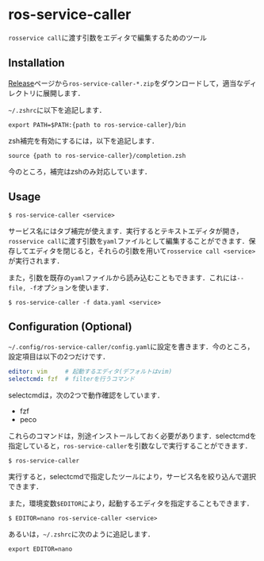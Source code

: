 # ros-service-caller

`rosservice call`に渡す引数をエディタで編集するためのツール

## Installation

[Release](https://github.com/hiroebe/ros-service-caller/releases)ページから`ros-service-caller-*.zip`をダウンロードして，適当なディレクトリに展開します．

`~/.zshrc`に以下を追記します．

```
export PATH=$PATH:{path to ros-service-caller}/bin
```

zsh補完を有効にするには，以下を追記します．

```
source {path to ros-service-caller}/completion.zsh
```

今のところ，補完はzshのみ対応しています．

## Usage

```
$ ros-service-caller <service>
```

サービス名にはタブ補完が使えます．実行するとテキストエディタが開き，`rosservice call`に渡す引数を`yaml`ファイルとして編集することができます．保存してエディタを閉じると，それらの引数を用いて`rosservice call <service>`が実行されます．

また，引数を既存の`yaml`ファイルから読み込むこともできます．これには`--file, -f`オプションを使います．

```
$ ros-service-caller -f data.yaml <service>
```

## Configuration (Optional)

`~/.config/ros-service-caller/config.yaml`に設定を書きます．今のところ，設定項目は以下の2つだけです．

```yaml
editor: vim     # 起動するエディタ(デフォルトはvim)
selectcmd: fzf  # filterを行うコマンド
```

selectcmdは，次の2つで動作確認をしています．

- fzf
- peco

これらのコマンドは，別途インストールしておく必要があります．selectcmdを指定していると，`ros-service-caller`を引数なしで実行することができます．

```
$ ros-service-caller
```

実行すると，selectcmdで指定したツールにより，サービス名を絞り込んで選択できます．

また，環境変数`$EDITOR`により，起動するエディタを指定することもできます．

```
$ EDITOR=nano ros-service-caller <service>
```

あるいは，`~/.zshrc`に次のように追記します．

```
export EDITOR=nano
```
